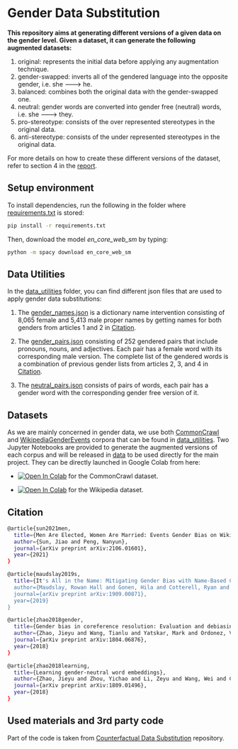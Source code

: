 # Gender Data Substitution

__This repository aims at generating different versions of a given data on the gender level. Given a dataset, it can generate the following augmented datasets:__

1. original: represents the initial data before applying any augmentation technique.
2. gender-swapped: inverts all of the gendered language into the opposite gender, i.e. she ---> he.
3. balanced: combines both the original data with the gender-swapped one.
4. neutral: gender words are converted into gender free (neutral) words, i.e. she ---> they.
5. pro-stereotype: consists of the over represented stereotypes in the original data.
6. anti-stereotype: consists of the under represented stereotypes in the original data.

For more details on how to create these different versions of the dataset, refer to section 4 in the [report](../report.pdf).

## Setup environment

To install dependencies, run the following in the folder where [requirements.txt](requirements.txt) is stored:
```Bash
pip install -r requirements.txt
```
Then, download the model *en_core_web_sm* by typing:
```Bash
python -m spacy download en_core_web_sm
```


## Data Utilities
In the [data_utilities](./data_utilities) folder, you can find different json files that are used to apply gender data substitutions:
1. The [gender_names.json](./data_utilities/gender_names.json) is a dictionary name intervention consisting of 8,065 female and 5,413 male proper names by getting names for both genders from articles 1 and 2 in [Citation](#citation).

2. The [gender_pairs.json](./data_utilities/gender_pairs.json) consisting of 252 gendered pairs that include pronouns, nouns, and adjectives. Each pair has a female word with its corresponding male version. The complete list of the gendered words is a combination of previous gender lists from articles 2, 3, and 4 in [Citation](#citation).

3. The [neutral_pairs.json](./data_utilities/neutral_pairs.json) consists of pairs of words, each pair has a gender word with the corresponding gender free version of it.

## Datasets
As we are mainly concerned in gender data, we use both [CommonCrawl](https://citeseerx.ist.psu.edu/viewdoc/download?doi=10.1.1.646.4837&rep=rep1&type=pdf) and [WikipediaGenderEvents](https://github.com/PlusLabNLP/ee-wiki-bias/blob/master/data/final_manual.csv) corpora that can be found in [data_utilities](./data_utilities). Two Jupyter Notebooks are provided to generate the augmented versions of each corpus and will be released in [data](../data) to be used directly for the main project. They can be directly launched in Google Colab from here:

- <a href="https://colab.research.google.com/github/dinalzein/CSC/blob/main/data_substitution_CommonCrawl.ipynb" target="_parent"><img src="https://colab.research.google.com/assets/colab-badge.svg" alt="Open In Colab"/></a> for the CommonCrawl dataset.  

- <a href="https://colab.research.google.com/github/dinalzein/CSC/blob/main/data_substitution_WikipediaGenderEvents.ipynb" target="_parent"><img src="https://colab.research.google.com/assets/colab-badge.svg" alt="Open In Colab"/></a> for the Wikipedia dataset.


## Citation

```bash
@article{sun2021men,
  title={Men Are Elected, Women Are Married: Events Gender Bias on Wikipedia},
  author={Sun, Jiao and Peng, Nanyun},
  journal={arXiv preprint arXiv:2106.01601},
  year={2021}
}
```

```bash
@article{maudslay2019s,
  title={It's All in the Name: Mitigating Gender Bias with Name-Based Counterfactual Data Substitution},
  author={Maudslay, Rowan Hall and Gonen, Hila and Cotterell, Ryan and Teufel, Simone},
  journal={arXiv preprint arXiv:1909.00871},
  year={2019}
}
```

```bash
@article{zhao2018gender,
  title={Gender bias in coreference resolution: Evaluation and debiasing methods},
  author={Zhao, Jieyu and Wang, Tianlu and Yatskar, Mark and Ordonez, Vicente and Chang, Kai-Wei},
  journal={arXiv preprint arXiv:1804.06876},
  year={2018}
}
```


```bash
@article{zhao2018learning,
  title={Learning gender-neutral word embeddings},
  author={Zhao, Jieyu and Zhou, Yichao and Li, Zeyu and Wang, Wei and Chang, Kai-Wei},
  journal={arXiv preprint arXiv:1809.01496},
  year={2018}
}
```


## Used materials and 3rd party code
Part of the code is taken from [Counterfactual Data Substitution](https://github.com/rowanhm/counterfactual-data-substitution) repository.
